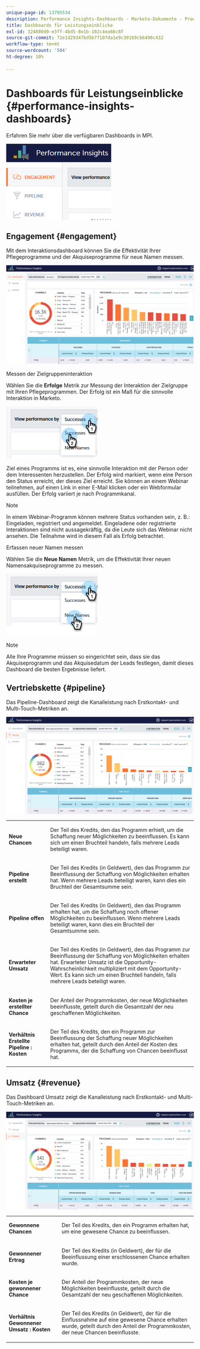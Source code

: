 ```yaml
---
unique-page-id: 13795534
description: Performance Insights-Dashboards - Marketo-Dokumente - Produktdokumentation
title: Dashboards für Leistungseinblicke
exl-id: 324880d0-e3ff-4bd5-8e1b-102c4ea66c8f
source-git-commit: 72e1d29347bd5b77107da1e9c30169cb6490c432
workflow-type: tm+mt
source-wordcount: '504'
ht-degree: 10%

---
```


# Dashboards für Leistungseinblicke {#performance-insights-dashboards}

Erfahren Sie mehr über die verfügbaren Dashboards in MPI.

![](assets/1-4.png)

## Engagement {#engagement}

Mit dem Interaktionsdashboard können Sie die Effektivität Ihrer Pflegeprogramme und der Akquiseprogramme für neue Namen messen.

![](assets/two-3.png)

Messen der Zielgruppeninteraktion

Wählen Sie die **Erfolge** Metrik zur Messung der Interaktion der Zielgruppe mit Ihren Pflegeprogrammen. Der Erfolg ist ein Maß für die sinnvolle Interaktion in Marketo.

![](assets/3-4.png)

Ziel eines Programms ist es, eine sinnvolle Interaktion mit der Person oder dem Interessenten herzustellen. Der Erfolg wird markiert, wenn eine Person den Status erreicht, der dieses Ziel erreicht. Sie können an einem Webinar teilnehmen, auf einen Link in einer E-Mail klicken oder ein Webformular ausfüllen. Der Erfolg variiert je nach Programmkanal.

>[!NOTE]
>
>In einem Webinar-Programm können mehrere Status vorhanden sein, z. B.: Eingeladen, registriert und angemeldet. Eingeladene oder registrierte Interaktionen sind nicht aussagekräftig, da die Leute sich das Webinar nicht ansehen. Die Teilnahme wird in diesem Fall als Erfolg betrachtet.

Erfassen neuer Namen messen

Wählen Sie die **Neue Namen** Metrik, um die Effektivität Ihrer neuen Namensakquiseprogramme zu messen.

![](assets/4-3.png)

>[!NOTE]
>
>Alle Ihre Programme müssen so eingerichtet sein, dass sie das Akquiseprogramm und das Akquisedatum der Leads festlegen, damit dieses Dashboard die besten Ergebnisse liefert.

## Vertriebskette {#pipeline}

Das Pipeline-Dashboard zeigt die Kanalleistung nach Erstkontakt- und Multi-Touch-Metriken an.

![](assets/five-1.png)

<table> 
 <tbody> 
  <tr> 
   <td><p><strong>Neue Chancen</strong></p></td> 
   <td><p>Der Teil des Kredits, den das Programm erhielt, um die Schaffung neuer Möglichkeiten zu beeinflussen. Es kann sich um einen Bruchteil handeln, falls mehrere Leads beteiligt waren.</p></td> 
  </tr> 
  <tr> 
   <td><p><strong>Pipeline erstellt</strong></p></td> 
   <td><p>Der Teil des Kredits (in Geldwert), den das Programm zur Beeinflussung der Schaffung von Möglichkeiten erhalten hat. Wenn mehrere Leads beteiligt waren, kann dies ein Bruchteil der Gesamtsumme sein.</p></td> 
  </tr> 
  <tr> 
   <td><p><strong>Pipeline offen</strong></p></td> 
   <td><p>Der Teil des Kredits (in Geldwert), den das Programm erhalten hat, um die Schaffung noch offener Möglichkeiten zu beeinflussen. Wenn mehrere Leads beteiligt waren, kann dies ein Bruchteil der Gesamtsumme sein.</p></td> 
  </tr> 
  <tr> 
   <td><p><strong>Erwarteter Umsatz</strong></p></td> 
   <td><p>Der Teil des Kredits (in Geldwert), den das Programm zur Beeinflussung der Schaffung von Möglichkeiten erhalten hat. Erwarteter Umsatz ist die Opportunity-Wahrscheinlichkeit multipliziert mit dem Opportunity-Wert. Es kann sich um einen Bruchteil handeln, falls mehrere Leads beteiligt waren.</p></td> 
  </tr> 
  <tr> 
   <td><p><strong>Kosten je erstellter Chance</strong></p></td> 
   <td><p>Der Anteil der Programmkosten, der neue Möglichkeiten beeinflusste, geteilt durch die Gesamtzahl der neu geschaffenen Möglichkeiten.</p></td> 
  </tr> 
  <tr> 
   <td><p><strong>Verhältnis Erstellte Pipeline : Kosten</strong></p></td> 
   <td><p>Der Teil des Kredits, den ein Programm zur Beeinflussung der Schaffung neuer Möglichkeiten erhalten hat, geteilt durch den Anteil der Kosten des Programms, der die Schaffung von Chancen beeinflusst hat.</p></td> 
  </tr> 
 </tbody> 
</table>

## Umsatz {#revenue}

Das Dashboard Umsatz zeigt die Kanalleistung nach Erstkontakt- und Multi-Touch-Metriken an.

![](assets/six-1.png)

<table> 
 <tbody> 
  <tr> 
   <td><p><strong>Gewonnene Chancen</strong></p></td> 
   <td><p>Der Teil des Kredits, den ein Programm erhalten hat, um eine gewesene Chance zu beeinflussen.</p></td> 
  </tr> 
  <tr> 
   <td><p><strong>Gewonnener Ertrag</strong></p></td> 
   <td><p>Der Teil des Kredits (in Geldwert), der für die Beeinflussung einer erschlossenen Chance erhalten wurde.</p></td> 
  </tr> 
  <tr> 
   <td><p><strong>Kosten je gewonnener Chance</strong></p></td> 
   <td><p>Der Anteil der Programmkosten, der neue Möglichkeiten beeinflusste, geteilt durch die Gesamtzahl der neu geschaffenen Möglichkeiten.</p></td> 
  </tr> 
  <tr> 
   <td><p><strong>Verhältnis Gewonnener Umsatz : Kosten</strong></p></td> 
   <td><p>Der Teil des Kredits (in Geldwert), der für die Einflussnahme auf eine gewesene Chance erhalten wurde, geteilt durch den Anteil der Programmkosten, der neue Chancen beeinflusste.</p></td> 
  </tr> 
 </tbody> 
</table>
